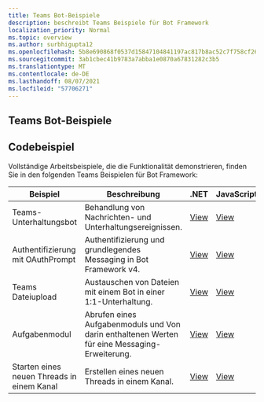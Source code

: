```yaml
---
title: Teams Bot-Beispiele
description: beschreibt Teams Beispiele für Bot Framework
localization_priority: Normal
ms.topic: overview
ms.author: surbhigupta12
ms.openlocfilehash: 5b8e690868f0537d15847104841197ac817b8ac52c7f758cf262bfecdefa0f1f
ms.sourcegitcommit: 3ab1cbec41b9783a7abba1e0870a67831282c3b5
ms.translationtype: MT
ms.contentlocale: de-DE
ms.lasthandoff: 08/07/2021
ms.locfileid: "57706271"
---
```

## <a name="teams-bot-samples"></a>Teams Bot-Beispiele

## <a name="code-sample"></a>Codebeispiel

Vollständige Arbeitsbeispiele, die die Funktionalität demonstrieren, finden Sie in den folgenden Teams Beispielen für Bot Framework:

| **Beispiel** | **Beschreibung** | **.NET** | **JavaScript** | **Python** |
|--------|------------- |---|---|---|
| Teams-Unterhaltungsbot | Behandlung von Nachrichten- und Unterhaltungsereignissen. | [View](https://github.com/microsoft/BotBuilder-Samples/tree/master/samples/csharp_dotnetcore/57.teams-conversation-bot)| [View](https://github.com/microsoft/BotBuilder-Samples/tree/master/samples/javascript_nodejs/57.teams-conversation-bot)| [View](https://github.com/microsoft/BotBuilder-Samples/tree/master/samples/python/57.teams-conversation-bot) |
| Authentifizierung mit OAuthPrompt| Authentifizierung und grundlegendes Messaging in Bot Framework v4. | [View](https://github.com/microsoft/BotBuilder-Samples/tree/master/samples/csharp_dotnetcore/46.teams-auth)| [View](https://github.com/microsoft/BotBuilder-Samples/tree/master/samples/javascript_nodejs/46.teams-auth)| [View](https://github.com/microsoft/BotBuilder-Samples/tree/master/samples/python/46.teams-auth) |
|Teams Dateiupload | Austauschen von Dateien mit einem Bot in einer 1:1-Unterhaltung. | [View](https://github.com/microsoft/BotBuilder-Samples/tree/master/samples/csharp_dotnetcore/56.teams-file-upload) | [View](https://github.com/microsoft/BotBuilder-Samples/tree/master/samples/javascript_nodejs/56.teams-file-upload) | [View](https://github.com/microsoft/BotBuilder-Samples/tree/master/samples/python/56.teams-file-upload) |
| Aufgabenmodul | Abrufen eines Aufgabenmoduls und Von darin enthaltenen Werten für eine Messaging-Erweiterung. | [View](https://github.com/microsoft/BotBuilder-Samples/tree/main/samples/csharp_dotnetcore/54.teams-task-module) | [View](https://github.com/microsoft/BotBuilder-Samples/tree/main/samples/javascript_nodejs/54.teams-task-module) | [View](https://github.com/microsoft/BotBuilder-Samples/tree/main/samples/python/54.teams-task-module) |
| Starten eines neuen Threads in einem Kanal | Erstellen eines neuen Threads in einem Kanal. | [View](https://github.com/microsoft/BotBuilder-Samples/tree/main/samples/csharp_dotnetcore/58.teams-start-new-thread-in-channel) | [View](https://github.com/microsoft/BotBuilder-Samples/tree/main/samples/javascript_nodejs/58.teams-start-new-thread-in-channel) | [View](https://github.com/microsoft/BotBuilder-Samples/tree/main/samples/python/58.teams-start-thread-in-channel) |
